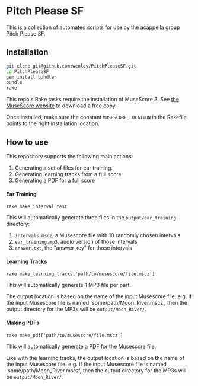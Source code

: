 
# Pitch Please SF

This is a collection of automated scripts for use by the acappella group Pitch Please SF.

## Installation

```bash
git clone git@github.com:wenley/PitchPleaseSF.git
cd PitchPleaseSF
gem install bundler
bundle
rake
```

This repo's Rake tasks require the installation of MuseScore 3. See [the MuseScore website](https://musescore.org/en/download) to download a free copy.

Once installed, make sure the constant `MUSESCORE_LOCATION` in the Rakefile points to the right installation location.

## How to use

This repository supports the following main actions:
1. Generating a set of files for ear training.
2. Generating learning tracks from a full score
3. Generating a PDF for a full score

#### Ear Training
```
rake make_interval_test
```

This will automatically generate three files in the `output/ear_training` directory:
1. `intervals.mscz`, a Musescore file with 10 randomly chosen intervals
2. `ear_training.mp3`, audio version of those intervals
3. `answer.txt`, the "answer key" for those intervals

#### Learning Tracks

```
rake make_learning_tracks['path/to/musescore/file.mscz']
```

This will automatically generate 1 MP3 file per part.

The output location is based on the name of the input Musescore file. e.g. If the input Musescore file is named 'some/path/Moon_River.mscz', then the output directory for the MP3s will be `output/Moon_River/`.

#### Making PDFs
```
rake make_pdf['path/to/musescore/file.mscz']
```

This will automatically generate a PDF for the Musescore file.

Like with the learning tracks, the output location is based on the name of the input Musescore file. e.g. If the input Musescore file is named 'some/path/Moon_River.mscz', then the output directory for the MP3s will be `output/Moon_River/`.

